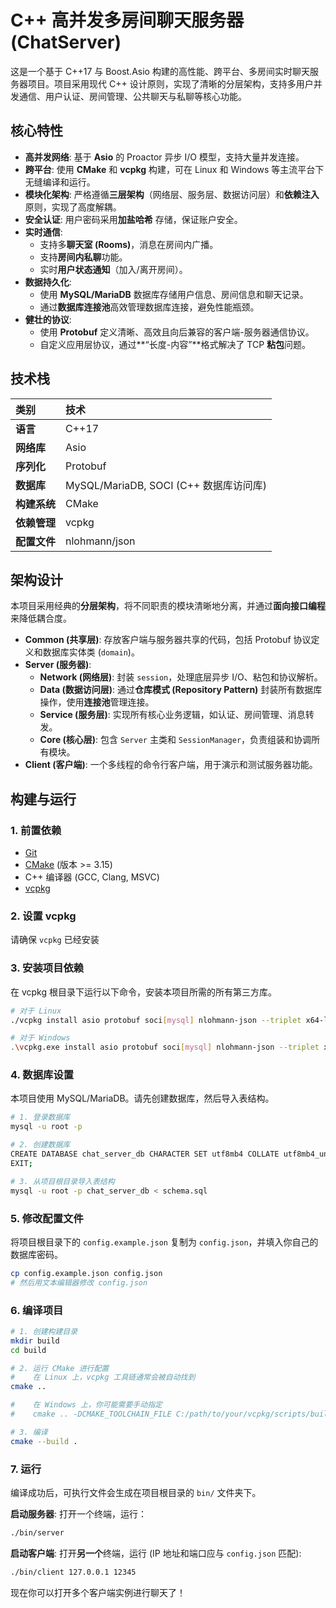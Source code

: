 # C++ 高并发多房间聊天服务器 (ChatServer)

这是一个基于 C++17 与 Boost.Asio 构建的高性能、跨平台、多房间实时聊天服务器项目。项目采用现代 C++ 设计原则，实现了清晰的分层架构，支持多用户并发通信、用户认证、房间管理、公共聊天与私聊等核心功能。

## 核心特性

*   **高并发网络**: 基于 **Asio** 的 Proactor 异步 I/O 模型，支持大量并发连接。
*   **跨平台**: 使用 **CMake** 和 **vcpkg** 构建，可在 Linux 和 Windows 等主流平台下无缝编译和运行。
*   **模块化架构**: 严格遵循**三层架构**（网络层、服务层、数据访问层）和**依赖注入**原则，实现了高度解耦。
*   **安全认证**: 用户密码采用**加盐哈希** 存储，保证账户安全。
*   **实时通信**:
    *   支持多**聊天室 (Rooms)**，消息在房间内广播。
    *   支持**房间内私聊**功能。
    *   实时**用户状态通知**（加入/离开房间）。
*   **数据持久化**:
    *   使用 **MySQL/MariaDB** 数据库存储用户信息、房间信息和聊天记录。
    *   通过**数据库连接池**高效管理数据库连接，避免性能瓶颈。
*   **健壮的协议**:
    *   使用 **Protobuf** 定义清晰、高效且向后兼容的客户端-服务器通信协议。
    *   自定义应用层协议，通过**“长度-内容”**格式解决了 TCP **粘包**问题。

## 技术栈

| 类别 | 技术 |
| :--- | :--- |
| **语言** | C++17 |
| **网络库** | Asio |
| **序列化** | Protobuf |
| **数据库** | MySQL/MariaDB, SOCI (C++ 数据库访问库) |
| **构建系统** | CMake |
| **依赖管理** | vcpkg |
| **配置文件** | nlohmann/json |

## 架构设计

本项目采用经典的**分层架构**，将不同职责的模块清晰地分离，并通过**面向接口编程**来降低耦合度。

*   **Common (共享层)**: 存放客户端与服务器共享的代码，包括 Protobuf 协议定义和数据库实体类 (`domain`)。
*   **Server (服务器)**:
    *   **Network (网络层)**: 封装 `session`，处理底层异步 I/O、粘包和协议解析。
    *   **Data (数据访问层)**: 通过**仓库模式 (Repository Pattern)** 封装所有数据库操作，使用**连接池**管理连接。
    *   **Service (服务层)**: 实现所有核心业务逻辑，如认证、房间管理、消息转发。
    *   **Core (核心层)**: 包含 `Server` 主类和 `SessionManager`，负责组装和协调所有模块。
*   **Client (客户端)**: 一个多线程的命令行客户端，用于演示和测试服务器功能。

## 构建与运行

### 1. 前置依赖

*   [Git](https://git-scm.com/)
*   [CMake](https://cmake.org/download/) (版本 >= 3.15)
*   C++ 编译器 (GCC, Clang, MSVC)
*   [vcpkg](https://github.com/microsoft/vcpkg)

### 2. 设置 vcpkg

请确保 `vcpkg` 已经安装

### 3. 安装项目依赖

在 vcpkg 根目录下运行以下命令，安装本项目所需的所有第三方库。

```bash
# 对于 Linux
./vcpkg install asio protobuf soci[mysql] nlohmann-json --triplet x64-linux

# 对于 Windows
.\vcpkg.exe install asio protobuf soci[mysql] nlohmann-json --triplet x64-windows
```

### 4. 数据库设置

本项目使用 MySQL/MariaDB。请先创建数据库，然后导入表结构。

```bash
# 1. 登录数据库
mysql -u root -p

# 2. 创建数据库
CREATE DATABASE chat_server_db CHARACTER SET utf8mb4 COLLATE utf8mb4_unicode_ci;
EXIT;

# 3. 从项目根目录导入表结构
mysql -u root -p chat_server_db < schema.sql
```

### 5. 修改配置文件

将项目根目录下的 `config.example.json` 复制为 `config.json`，并填入你自己的数据库密码。

```bash
cp config.example.json config.json
# 然后用文本编辑器修改 config.json
```

### 6. 编译项目

```bash
# 1. 创建构建目录
mkdir build
cd build

# 2. 运行 CMake 进行配置
#    在 Linux 上，vcpkg 工具链通常会被自动找到
cmake ..

#    在 Windows 上，你可能需要手动指定
#    cmake .. -DCMAKE_TOOLCHAIN_FILE C:/path/to/your/vcpkg/scripts/buildsystems/vcpkg.cmake

# 3. 编译
cmake --build .
```

### 7. 运行

编译成功后，可执行文件会生成在项目根目录的 `bin/` 文件夹下。

**启动服务器**:
打开一个终端，运行：
```bash
./bin/server
```

**启动客户端**:
打开**另一个**终端，运行 (IP 地址和端口应与 `config.json` 匹配):
```bash
./bin/client 127.0.0.1 12345
```
现在你可以打开多个客户端实例进行聊天了！


